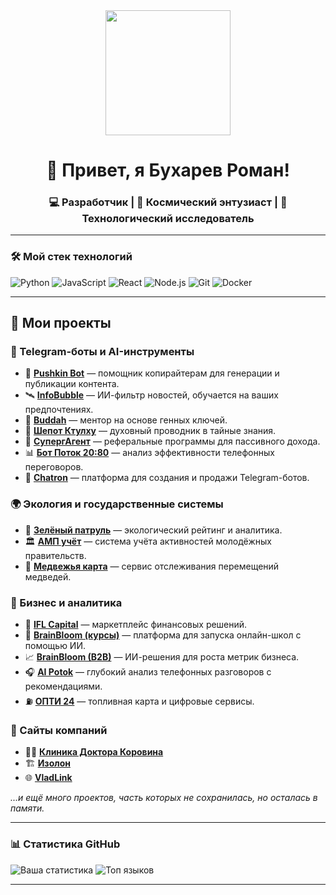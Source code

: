 <!-- Космический профиль GitHub -->
<div align="center">
  <img src="https://i.postimg.cc/6Q8ZzG2j/Frame-15.png" width="200px"/>
  <h1>🚀 Привет, я Бухарев Роман!</h1>
  <h3>💻 Разработчик | 🌌 Космический энтузиаст | 🚀 Технологический исследователь</h3>
</div>

---

### 🛠️ Мой стек технологий
![Python](https://img.shields.io/badge/-Python-3776AB?style=flat-square&logo=Python&logoColor=white)
![JavaScript](https://img.shields.io/badge/-JavaScript-F7DF1E?style=flat-square&logo=JavaScript&logoColor=black)
![React](https://img.shields.io/badge/-React-61DAFB?style=flat-square&logo=React&logoColor=black)
![Node.js](https://img.shields.io/badge/-Node.js-339933?style=flat-square&logo=Node.js&logoColor=white)
![Git](https://img.shields.io/badge/-Git-F05032?style=flat-square&logo=Git&logoColor=white)
![Docker](https://img.shields.io/badge/-Docker-2496ED?style=flat-square&logo=Docker&logoColor=white)

---

## 🌌 Мои проекты

### 📲 Telegram-боты и AI-инструменты
- 🚀 [**Pushkin Bot**](https://t.me/Pushkingeneratebot) — помощник копирайтерам для генерации и публикации контента.  
- 🛰️ [**InfoBubble**](https://t.me/infobubble_bot) — ИИ-фильтр новостей, обучается на ваших предпочтениях.  
- 🧠 [**Buddah**](https://t.me/Buddahgenkeys_bot) — ментор на основе генных ключей.  
- 🐙 [**Шепот Ктулху**](https://t.me/cthulhu_chat_bot) — духовный проводник в тайные знания.  
- 💸 [**СупергАгент**](https://t.me/superagent_prodbot) — реферальные программы для пассивного дохода.  
- 📊 [**Бот Поток 20:80**](https://t.me/aipotok2080_bot) — анализ эффективности телефонных переговоров.  
- 🧩 [**Chatron**](https://chatron.ru/) — платформа для создания и продажи Telegram-ботов.  

### 🌍 Экология и государственные системы
- 🍃 [**Зелёный патруль**](https://greenpatrol.ru/stranica-dlya-obshchego-reytinga) — экологический рейтинг и аналитика.  
- 🏛️ [**АМП учёт**](https://lk.molprav.ru/) — система учёта активностей молодёжных правительств.  
- 🐻 [**Медвежья карта**](https://map.медвежийпатруль.рф/) — сервис отслеживания перемещений медведей.  

### 💼 Бизнес и аналитика
- 🏦 [**IFL Capital**](https://ifl-capital.ru/) — маркетплейс финансовых решений.  
- 🧠 [**BrainBloom (курсы)**](https://brain-bloom.ru/) — платформа для запуска онлайн-школ с помощью ИИ.  
- 📈 [**BrainBloom (B2B)**](https://moflai.tech/) — ИИ-решения для роста метрик бизнеса.  
- 🎧 [**AI Potok**](https://potok2080.ru/) — глубокий анализ телефонных разговоров с рекомендациями.  
- ⛽ [**ОПТИ 24**](https://iflgroup.ru/) — топливная карта и цифровые сервисы.  

### 🏥 Сайты компаний
- 🧑‍⚕️ [**Клиника Доктора Коровина**](https://korovin33.ru/)  
- 🏗️ [**Изолон**](https://isolon.ru/)  
- 🌐 [**VladLink**](https://vladlink.ru/)  

_...и ещё много проектов, часть которых не сохранилась, но осталась в памяти._

---

### 📊 Статистика GitHub
![Ваша статистика](https://github-readme-stats.vercel.app/api?username=roman-bukharev&show_icons=true&theme=radical&hide_border=true)
![Топ языков](https://github-readme-stats.vercel.app/api/top-langs/?username=roman-bukharev&layout=compact&theme=radical&hide_border=true)

---
